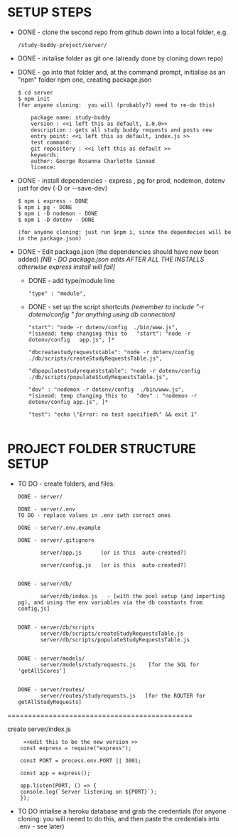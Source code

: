 
#  SETUP STEPS

- DONE - clone the second repo from github down into a local folder, e.g.  
    ```
    /study-buddy-project/server/
    ```    

- DONE - initalise folder as git one  (already done by cloning down repo)


- DONE - go into that folder and, at the command prompt, initialise as an "npm" folder npm one, creating package.json

    ```
    $ cd server
    $ npm init 
    (for anyone cloning:  you will (probably?) need to re-do this) 

        package name: study-buddy
        version : <<i left this as default, 1.0.0>>
        description : gets all study buddy requests and posts new
        entry point: <<i left this as default, index.js >>
        test command: 
        git repository : <<i left this as default >>
        keywords: 
        author: George Rosanna Charlotte Sinead
        licence:
    ```

- DONE  - install dependencies - express , pg for prod, nodemon, dotenv just for dev (-D or --save-dev)
    ```
    $ npm i express - DONE
    $ npm i pg - DONE
    $ npm i -D nodemon - DONE
    $ npm i -D dotenv - DONE

    (for anyone cloning: just run $npm i, since the dependecies will be in the package.json)
    ```

- DONE - Edit  package.json  (the dependencies should have now been added)  *[NB - DO package.json edits AFTER  ALL THE INSTALLS otherwise express install will fail]*
    - DONE - add type/module line
        ```
        "type" : "module",
        ```
                     
    -  DONE - set up the script shortcuts *(remember to include "-r dotenv/config " for anything using db connection)*
        ```
        "start": "node -r dotenv/config  ./bin/www.js", 
        *[sinead: temp changing this to   "start": "node -r dotenv/config   app.js", ]*

        "dbcreatestudyrequeststable": "node -r dotenv/config ./db/scripts/createStudyRequestsTable.js",

        "dbpopulatestudyrequeststable": "node -r dotenv/config ./db/scripts/populateStudyRequestsTable.js",
                
        "dev" : "nodemon -r dotenv/config  ./bin/www.js",
        *[sinead: temp changing this to   "dev" : "nodemon -r dotenv/config app.js", ]*
                
        "test": "echo \"Error: no test specified\" && exit 1"
         
        ```


#  PROJECT FOLDER STRUCTURE SETUP

- TO DO - create folders, and files:
    ```
    DONE - server/

    DONE - server/.env
    TO DO - replace values in .env iwth correct ones

    DONE - server/.env.example

    DONE - server/.gitignore

           server/app.js      (or is this  auto-created?)

           server/config.js   (or is this  auto-created?)


    DONE - server/db/

           server/db/index.js   - [with the pool setup (and importing pg), and using the env variables via the db constants from config,js]


    DONE - server/db/scripts
           server/db/scripts/createStudyRequestsTable.js
           server/db/scripts/populateStudyRequestsTable.js
    

    DONE - server/models/
           server/models/studyrequests.js    [for the SQL for 'getAllScores']


    DONE - server/routes/
           server/routes/studyrequests.js   [for the ROUTER for getAllStudyRequests]

    ``` 
















=============================================

create server/index.js
         
         <<edit this to be the new version >>
        const express = require("express");

        const PORT = process.env.PORT || 3001;

        const app = express();

        app.listen(PORT, () => {
        console.log(`Server listening on ${PORT}`);
        });




- TO DO  intialise a heroku database and grab the credentials
            (for anyone cloning: you will neeed to do this, and then paste the credentials into .env - see later)


 
